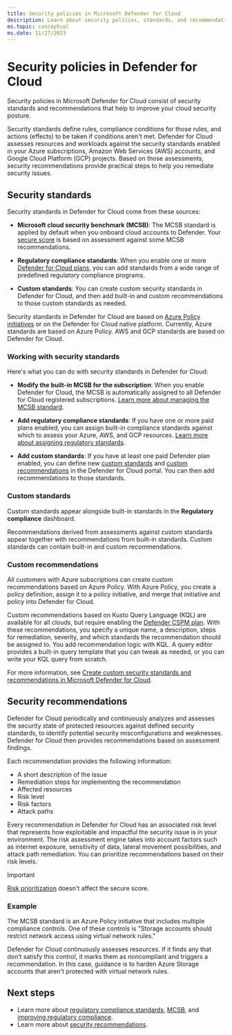```yaml
---
title: Security policies in Microsoft Defender for Cloud 
description: Learn about security policies, standards, and recommendations in Microsoft Defender for Cloud.
ms.topic: conceptual
ms.date: 11/27/2023
---
```


# Security policies in Defender for Cloud

Security policies in Microsoft Defender for Cloud consist of security standards and recommendations that help to improve your cloud security posture.

Security standards define rules, compliance conditions for those rules, and actions (effects) to be taken if conditions aren't met. Defender for Cloud assesses resources and workloads against the security standards enabled in your Azure subscriptions, Amazon Web Services (AWS) accounts, and Google Cloud Platform (GCP) projects. Based on those assessments, security recommendations provide practical steps to help you remediate security issues.

## Security standards

Security standards in Defender for Cloud come from these sources:

- **Microsoft cloud security benchmark (MCSB)**: The MCSB standard is applied by default when you onboard cloud accounts to Defender. Your [secure score](secure-score-security-controls.md) is based on assessment against some MCSB recommendations.

- **Regulatory compliance standards**: When you enable one or more [Defender for Cloud plans](defender-for-cloud-introduction.md), you can add standards from a wide range of predefined regulatory compliance programs.

- **Custom standards**: You can create custom security standards in Defender for Cloud, and then add built-in and custom recommendations to those custom standards as needed.

Security standards in Defender for Cloud are based on [Azure Policy](../governance/policy/overview.md) [initiatives](../governance/policy/concepts/initiative-definition-structure.md) or on the Defender for Cloud native platform. Currently, Azure standards are based on Azure Policy. AWS and GCP standards are based on Defender for Cloud.

### Working with security standards

Here's what you can do with security standards in Defender for Cloud:

- **Modify the built-in MCSB for the subscription**: When you enable Defender for Cloud, the MCSB is automatically assigned to all Defender for Cloud registered subscriptions. [Learn more about managing the MCSB standard](manage-mcsb.md).

- **Add regulatory compliance standards**: If you have one or more paid plans enabled, you can assign built-in compliance standards against which to assess your Azure, AWS, and GCP resources. [Learn more about assigning regulatory standards](update-regulatory-compliance-packages.yml).

- **Add custom standards**: If you have at least one paid Defender plan enabled, you can define new [custom standards](custom-security-policies.md) and [custom recommendations](create-custom-recommendations.md) in the Defender for Cloud portal. You can then add recommendations to those standards.

### Custom standards

Custom standards appear alongside built-in standards in the **Regulatory compliance** dashboard.

Recommendations derived from assessments against custom standards appear together with recommendations from built-in standards. Custom standards can contain built-in and custom recommendations.

### Custom recommendations

All customers with Azure subscriptions can create custom recommendations based on Azure Policy. With Azure Policy, you create a policy definition, assign it to a policy initiative, and merge that initiative and policy into Defender for Cloud.

Custom recommendations based on Kusto Query Language (KQL) are available for all clouds, but require enabling the [Defender CSPM plan](concept-cloud-security-posture-management.md). With these recommendations, you specify a unique name, a description, steps for remediation, severity, and which standards the recommendation should be assigned to. You add recommendation logic with KQL. A query editor provides a built-in query template that you can tweak as needed, or you can write your KQL query from scratch.

For more information, see [Create custom security standards and recommendations in Microsoft Defender for Cloud](create-custom-recommendations.md).

## Security recommendations

Defender for Cloud periodically and continuously analyzes and assesses the security state of protected resources against  defined security standards, to identify potential security misconfigurations and weaknesses. Defender for Cloud then provides recommendations based on assessment findings.

Each recommendation provides the following information:

- A short description of the issue
- Remediation steps for implementing the recommendation
- Affected resources
- Risk level
- Risk factors
- Attack paths

Every recommendation in Defender for Cloud has an associated risk level that represents how exploitable and impactful the security issue is in your environment. The risk assessment engine takes into account factors such as internet exposure, sensitivity of data, lateral movement possibilities, and attack path remediation. You can prioritize recommendations based on their risk levels.

> [!IMPORTANT]
> [Risk prioritization](risk-prioritization.md) doesn't affect the secure score.

### Example

The MCSB standard is an Azure Policy initiative that includes multiple compliance controls. One of these controls is "Storage accounts should restrict network access using virtual network rules."

Defender for Cloud continuously assesses resources. If it finds any that don’t satisfy this control, it marks them as noncompliant and triggers a recommendation. In this case, guidance is to harden Azure Storage accounts that aren't protected with virtual network rules.

## Next steps

- Learn more about [regulatory compliance standards](concept-regulatory-compliance-standards.md), [MCSB](concept-regulatory-compliance.md), and [improving regulatory compliance](regulatory-compliance-dashboard.md).
- Learn more about [security recommendations](review-security-recommendations.md).
